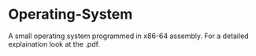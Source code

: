 # Operating-System
A small operating system programmed in x86-64 assembly. For a detailed explaination look at the .pdf.
